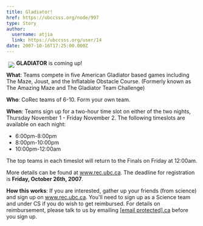 ```yaml
---
title: Gladiator! 
href: https://ubccsss.org/node/997
type: Story
author:
  username: atjia
  link: https://ubccsss.org/user/14
date: 2007-10-16T17:25:00.000Z
---
```


<div class="field field-name-body field-type-text-with-summary field-label-hidden"><div class="field-items"><div class="field-item even"><p><img src="/files/Ag.jpg" vspace="5" hspace="5" align="left"><strong>GLADIATOR</strong> is coming up!</p>
<p><strong>What</strong>: Teams compete in five American Gladiator based games including The Maze, Joust, and the Inflatable Obstacle Course.  (Formerly known as The Amazing Maze and The Gladiator Team Challenge)</p>
<p><strong>Who</strong>: CoRec teams of 6-10. Form your own team.</p>
<p><strong>When</strong>: Teams sign up for a two-hour time slot on either of the two nights, Thursday November 1 - Friday November 2. The following timeslots are available on each night:</p>
<ul>
<li>6:00pm-8:00pm
</li><li>8:00pm-10:00pm
</li><li>10:00pm-12:00am
</li></ul>
<p>The top teams in each timeslot will return to the Finals on Friday at 12:00am.</p>
<p>More details can be found at <a href="http://www.rec.ubc.ca">www.rec.ubc.ca</a>. The deadline for registration is <strong>Friday, October 26th, 2007</strong>.</p>
<p><strong>How this works</strong>: If you are interested, gather up your friends (from science) and sign up on <a href="http://www.rec.ubc.ca">www.rec.ubc.ca</a>. You&apos;ll need to sign up as a Science team and under CS if you do wish to get reimbursed. For details on reimbursement, please talk to us by emailing <a href="/cdn-cgi/l/email-protection#cebdbea1bcbabd8ebaa6abadbbacabe0adaf"><span class="__cf_email__" data-cfemail="8bf8fbe4f9fff8cbffe3eee8fee9ee">[email&#xA0;protected]</span>.ca</a> before you sign up.</p>
</div></div></div>    <footer>
          </footer>
